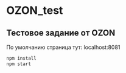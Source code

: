 # OZON_test
## Тестовое задание от OZON
По умолчанию страница тут: localhost:8081

```bash
npm install
npm start
```
